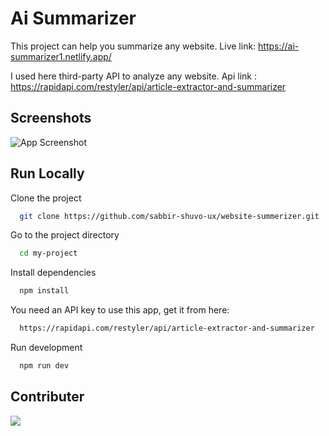 # Ai Summarizer

This project can help you summarize any website.
Live link: https://ai-summarizer1.netlify.app/

I used here third-party API to analyze any website.
Api link : https://rapidapi.com/restyler/api/article-extractor-and-summarizer

## Screenshots

![App Screenshot](https://github.com/sabbir-shuvo-ux/website-summerizer/blob/main/public/websiteSs.png?raw=true)

## Run Locally

Clone the project

```bash
  git clone https://github.com/sabbir-shuvo-ux/website-summerizer.git
```

Go to the project directory

```bash
  cd my-project
```

Install dependencies

```bash
  npm install
```

You need an API key to use this app, get it from here:

```bash
  https://rapidapi.com/restyler/api/article-extractor-and-summarizer
```

Run development

```bash
  npm run dev
```

## Contributer

<a href = "https://github.com/Tanu-N-Prabhu/Python/graphs/contributors">
  <img src = "https://contrib.rocks/image?repo=sabbir-shuvo-ux/website-summerizer"/>
</a>

<!-- ========================================
## COPY and PASTE BELOW CODE TO SHOW YOUR PROFILE IN CONTRIBUTION SECTION
======================================== -->

<!-- make sure you change "GitHub_username" to your github username -->

<!-- <a href = "https://github.com/Tanu-N-Prabhu/Python/graphs/contributors">
  <img src = "https://contrib.rocks/image?repo=GitHub_username/repository_name"/>
</a> -->

<!-- ========================================
## END CONTRIBUTE SECTION
======================================== -->
